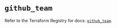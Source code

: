 # `github_team`

Refer to the Terraform Registry for docs: [`github_team`](https://registry.terraform.io/providers/integrations/github/6.7.5/docs/resources/team).
